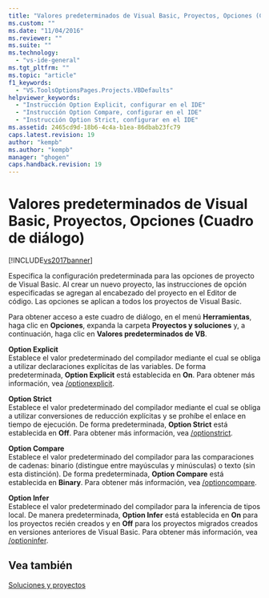 ```yaml
---
title: "Valores predeterminados de Visual Basic, Proyectos, Opciones (Cuadro de di&#225;logo) | Microsoft Docs"
ms.custom: ""
ms.date: "11/04/2016"
ms.reviewer: ""
ms.suite: ""
ms.technology: 
  - "vs-ide-general"
ms.tgt_pltfrm: ""
ms.topic: "article"
f1_keywords: 
  - "VS.ToolsOptionsPages.Projects.VBDefaults"
helpviewer_keywords: 
  - "Instrucción Option Explicit, configurar en el IDE"
  - "Instrucción Option Compare, configurar en el IDE"
  - "Instrucción Option Strict, configurar en el IDE"
ms.assetid: 2465cd9d-18b6-4c4a-b1ea-86dbab23fc79
caps.latest.revision: 19
author: "kempb"
ms.author: "kempb"
manager: "ghogen"
caps.handback.revision: 19
---
```

# Valores predeterminados de Visual Basic, Proyectos, Opciones (Cuadro de di&#225;logo)
[!INCLUDE[vs2017banner](../../code-quality/includes/vs2017banner.md)]

Especifica la configuración predeterminada para las opciones de proyecto de Visual Basic.  Al crear un nuevo proyecto, las instrucciones de opción especificadas se agregan al encabezado del proyecto en el Editor de código.  Las opciones se aplican a todos los proyectos de Visual Basic.  
  
 Para obtener acceso a este cuadro de diálogo, en el menú **Herramientas**, haga clic en **Opciones**, expanda la carpeta **Proyectos y soluciones** y, a continuación, haga clic en **Valores predeterminados de VB**.  
  
 **Option Explicit**  
 Establece el valor predeterminado del compilador mediante el cual se obliga a utilizar declaraciones explícitas de las variables.  De forma predeterminada, **Option Explicit** está establecida en **On**.  Para obtener más información, vea [\/optionexplicit](/dotnet/visual-basic/reference/command-line-compiler/optionexplicit).  
  
 **Option Strict**  
 Establece el valor predeterminado del compilador mediante el cual se obliga a utilizar conversiones de reducción explícitas y se prohíbe el enlace en tiempo de ejecución.  De forma predeterminada, **Option Strict** está establecida en **Off**.  Para obtener más información, vea [\/optionstrict](/dotnet/visual-basic/reference/command-line-compiler/optionstrict).  
  
 **Option Compare**  
 Establece el valor predeterminado del compilador para las comparaciones de cadenas: binario \(distingue entre mayúsculas y minúsculas\) o texto \(sin esta distinción\). De forma predeterminada, **Option Compare** está establecida en **Binary**.  Para obtener más información, vea [\/optioncompare](/dotnet/visual-basic/reference/command-line-compiler/optioncompare).  
  
 **Option Infer**  
 Establece el valor predeterminado del compilador para la inferencia de tipos local.  De manera predeterminada, **Option Infer** está establecida en **On** para los proyectos recién creados y en **Off** para los proyectos migrados creados en versiones anteriores de Visual Basic.  Para obtener más información, vea [\/optioninfer](/dotnet/visual-basic/reference/command-line-compiler/optioninfer).  
  
## Vea también  
 [Soluciones y proyectos](../../ide/solutions-and-projects-in-visual-studio.md)